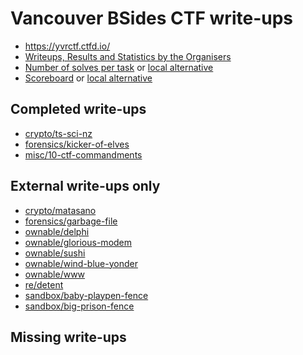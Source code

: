 # Vancouver BSides CTF write-ups

* <https://yvrctf.ctfd.io/>
* [Writeups, Results and Statistics by the Organisers](https://github.com/yvrctf/2015)
* [Number of solves per task](https://github.com/yvrctf/2015#full-breakdown) or [local alternative](solves.txt)
* [Scoreboard](https://yvrctf.ctfd.io/scoreboard) or [local alternative](scoreboard.txt)

## Completed write-ups

* [crypto/ts-sci-nz](crypto/ts-sci-nz)
* [forensics/kicker-of-elves](forensics/kicker-of-elves)
* [misc/10-ctf-commandments](misc/10-ctf-commandments)

## External write-ups only

* [crypto/matasano](crypto/matasano)
* [forensics/garbage-file](forensics/garbage-file)
* [ownable/delphi](ownable/delphi)
* [ownable/glorious-modem](ownable/glorious-modem)
* [ownable/sushi](ownable/sushi)
* [ownable/wind-blue-yonder](ownable/wind-blue-yonder)
* [ownable/www](ownable/www)
* [re/detent](re/detent)
* [sandbox/baby-playpen-fence](sandbox/baby-playpen-fence)
* [sandbox/big-prison-fence](sandbox/big-prison-fence)

## Missing write-ups